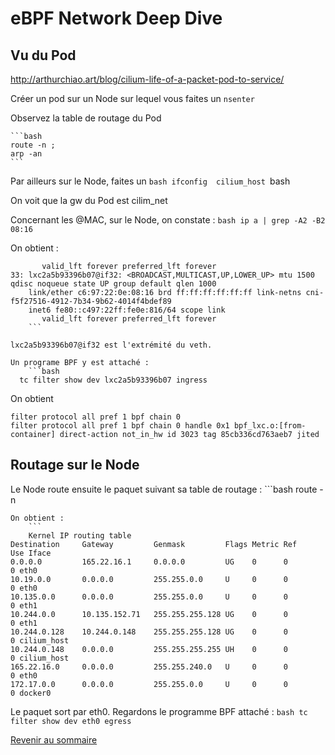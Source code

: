 # eBPF Network Deep Dive

## Vu du Pod
http://arthurchiao.art/blog/cilium-life-of-a-packet-pod-to-service/

Créer un pod sur un Node sur lequel vous faites un `nsenter`

Observez la table de routage du Pod
    
    ```bash
    route -n ;
    arp -an
    ```
Par ailleurs sur le Node, faites un 
    ```bash
ifconfig  cilium_host
    ```bash

On voit que la gw du Pod est cilim_net

Concernant les @MAC, sur le Node, on constate :
    ```bash
    ip a | grep -A2 -B2 08:16
    ```

On obtient :
```
       valid_lft forever preferred_lft forever
33: lxc2a5b93396b07@if32: <BROADCAST,MULTICAST,UP,LOWER_UP> mtu 1500 qdisc noqueue state UP group default qlen 1000
    link/ether c6:97:22:0e:08:16 brd ff:ff:ff:ff:ff:ff link-netns cni-f5f27516-4912-7b34-9b62-4014f4bdef89
    inet6 fe80::c497:22ff:fe0e:816/64 scope link 
       valid_lft forever preferred_lft forever
    ```

lxc2a5b93396b07@if32 est l'extrémité du veth.

Un programe BPF y est attaché :
    ```bash
  tc filter show dev lxc2a5b93396b07 ingress
```
On obtient
```
filter protocol all pref 1 bpf chain 0 
filter protocol all pref 1 bpf chain 0 handle 0x1 bpf_lxc.o:[from-container] direct-action not_in_hw id 3023 tag 85cb336cd763aeb7 jited 
```

## Routage sur le Node

Le Node route ensuite le paquet suivant sa table de routage :
    ```bash
   route -n
```
On obtient :
    ```
    Kernel IP routing table
Destination     Gateway         Genmask         Flags Metric Ref    Use Iface
0.0.0.0         165.22.16.1     0.0.0.0         UG    0      0        0 eth0
10.19.0.0       0.0.0.0         255.255.0.0     U     0      0        0 eth0
10.135.0.0      0.0.0.0         255.255.0.0     U     0      0        0 eth1
10.244.0.0      10.135.152.71   255.255.255.128 UG    0      0        0 eth1
10.244.0.128    10.244.0.148    255.255.255.128 UG    0      0        0 cilium_host
10.244.0.148    0.0.0.0         255.255.255.255 UH    0      0        0 cilium_host
165.22.16.0     0.0.0.0         255.255.240.0   U     0      0        0 eth0
172.17.0.0      0.0.0.0         255.255.0.0     U     0      0        0 docker0
```

Le paquet sort par eth0.
Regardons le programme BPF attaché :
    ```bash
    tc filter show dev eth0 egress
    ```


[Revenir au sommaire](../README.md) 